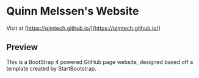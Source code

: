 # Quinn Melssen's Website
Visit at [https://qjmtech.github.io/](https://qjmtech.github.io/)

## Preview
This is a BootStrap 4 powered GitHub page website, designed based off a template created by StartBootstrap. 

